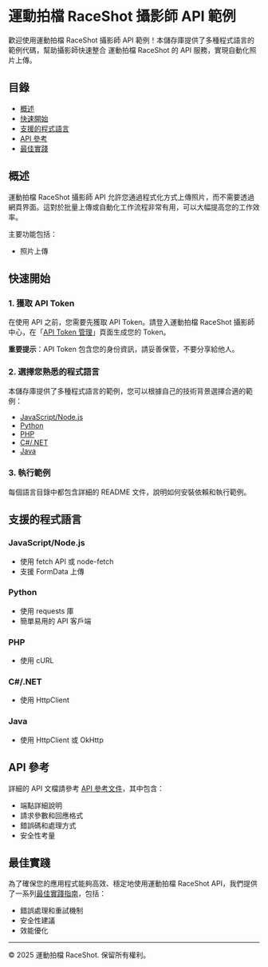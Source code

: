 # 運動拍檔 RaceShot 攝影師 API 範例

歡迎使用運動拍檔 RaceShot 攝影師 API 範例！本儲存庫提供了多種程式語言的範例代碼，幫助攝影師快速整合 運動拍檔 RaceShot 的 API 服務，實現自動化照片上傳。

## 目錄

- [概述](#概述)
- [快速開始](#快速開始)
- [支援的程式語言](#支援的程式語言)
- [API 參考](#api-參考)
- [最佳實踐](#最佳實踐)

## 概述

運動拍檔 RaceShot 攝影師 API 允許您通過程式化方式上傳照片，而不需要透過網頁界面。這對於批量上傳或自動化工作流程非常有用，可以大幅提高您的工作效率。

主要功能包括：

- 照片上傳

## 快速開始

### 1. 獲取 API Token

在使用 API 之前，您需要先獲取 API Token。請登入運動拍檔 RaceShot 攝影師中心，在「[API Token 管理](https://raceshot.app/photographer/api-token)」頁面生成您的 Token。

**重要提示**：API Token 包含您的身份資訊，請妥善保管，不要分享給他人。

### 2. 選擇您熟悉的程式語言

本儲存庫提供了多種程式語言的範例，您可以根據自己的技術背景選擇合適的範例：

- [JavaScript/Node.js](./examples/javascript/)
- [Python](./examples/python/)
- [PHP](./examples/php/)
- [C#/.NET](./examples/csharp/)
- [Java](./examples/java/)

### 3. 執行範例

每個語言目錄中都包含詳細的 README 文件，說明如何安裝依賴和執行範例。

## 支援的程式語言

### JavaScript/Node.js

- 使用 fetch API 或 node-fetch
- 支援 FormData 上傳

### Python

- 使用 requests 庫
- 簡單易用的 API 客戶端

### PHP

- 使用 cURL

### C#/.NET

- 使用 HttpClient

### Java

- 使用 HttpClient 或 OkHttp

## API 參考

詳細的 API 文檔請參考 [API 參考文件](./docs/api-reference.md)，其中包含：

- 端點詳細說明
- 請求參數和回應格式
- 錯誤碼和處理方式
- 安全性考量

## 最佳實踐

為了確保您的應用程式能夠高效、穩定地使用運動拍檔 RaceShot API，我們提供了一系列[最佳實踐指南](./docs/best-practices.md)，包括：

- 錯誤處理和重試機制
- 安全性建議
- 效能優化

---

© 2025 運動拍檔 RaceShot. 保留所有權利。
